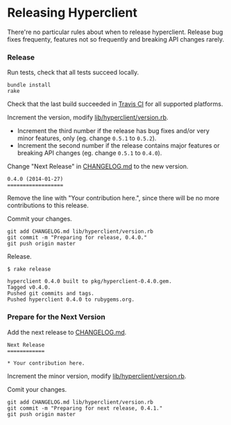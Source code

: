 Releasing Hyperclient
=====================

There're no particular rules about when to release hyperclient. Release bug fixes frequenty, features not so frequently and breaking API changes rarely.

### Release

Run tests, check that all tests succeed locally.

```
bundle install
rake
```

Check that the last build succeeded in [Travis CI](https://travis-ci.org/codegram/hyperclient) for all supported platforms.

Increment the version, modify [lib/hyperclient/version.rb](lib/hyperclient/version.rb).

*  Increment the third number if the release has bug fixes and/or very minor features, only (eg. change `0.5.1` to `0.5.2`).
*  Increment the second number if the release contains major features or breaking API changes (eg. change `0.5.1` to `0.4.0`).

Change "Next Release" in [CHANGELOG.md](CHANGELOG.md) to the new version.

```
0.4.0 (2014-01-27)
==================
```

Remove the line with "Your contribution here.", since there will be no more contributions to this release.

Commit your changes.

```
git add CHANGELOG.md lib/hyperclient/version.rb
git commit -m "Preparing for release, 0.4.0."
git push origin master
```

Release.

```
$ rake release

hyperclient 0.4.0 built to pkg/hyperclient-0.4.0.gem.
Tagged v0.4.0.
Pushed git commits and tags.
Pushed hyperclient 0.4.0 to rubygems.org.
```

### Prepare for the Next Version

Add the next release to [CHANGELOG.md](CHANGELOG.md).

```
Next Release
============

* Your contribution here.
```

Increment the minor version, modify [lib/hyperclient/version.rb](lib/hyperclient/version.rb).

Comit your changes.

```
git add CHANGELOG.md lib/hyperclient/version.rb
git commit -m "Preparing for next release, 0.4.1."
git push origin master
```
